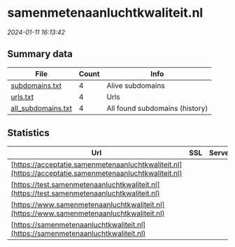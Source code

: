 # samenmetenaanluchtkwaliteit.nl
*2024-01-11 16:13:42*
## Summary data
| File       | Count | Info |
|------------|-------|------|
|[subdomains.txt](/data/samenmetenaanluchtkwaliteit.nl/subdomains.txt)|4|Alive subdomains|
|[urls.txt](/data/samenmetenaanluchtkwaliteit.nl/urls.txt)|4|Urls|
|[all_subdomains.txt](/data/samenmetenaanluchtkwaliteit.nl/all_subdomains.txt)|4|All found subdomains (history)|
## Statistics
| Url | SSL | Server | Cookie | HSTS | CSP | XFO | XXP | RP | Tech |Title |
|------------|-------|------|------|------|------|------|------|------|------|------|
|[https://acceptatie.samenmetenaanluchtkwaliteit.nl](https://acceptatie.samenmetenaanluchtkwaliteit.nl)| || |:white_check_mark: | |:white_check_mark: |:white_check_mark: |:white_check_mark: |||
|[https://test.samenmetenaanluchtkwaliteit.nl](https://test.samenmetenaanluchtkwaliteit.nl)| || |:white_check_mark: | |:white_check_mark: |:white_check_mark: |:white_check_mark: |||
|[https://www.samenmetenaanluchtkwaliteit.nl](https://www.samenmetenaanluchtkwaliteit.nl)| || |:white_check_mark: | |:white_check_mark: |:white_check_mark: |:white_check_mark: |||
|[https://samenmetenaanluchtkwaliteit.nl](https://samenmetenaanluchtkwaliteit.nl)| || |:white_check_mark: | |:white_check_mark: |:white_check_mark: |:white_check_mark: |||